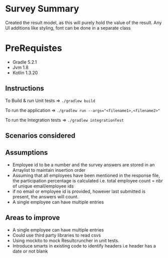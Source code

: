 Survey Summary
===============

Created the result model, as this will purely hold the value of the result.
Any UI additions like styling, font can be done in a separate class


# PreRequistes
- Gradle 5.2.1
- Jvm 1.8
- Kotlin 1.3.20

## Instructions
To Build & run Unit tests  => `./gradlew build`

To run the application => `./gradlew run --args="<filename1>,<filename2>"`

To run the Integration tests  => `./gradlew integrationTest`

## Scenarios considered



## Assumptions
- Employee id to be a number and
 the survey answers are stored in an Arraylist to maintain insertion order
- Assuming that all employees have been mentioned in the response file,
the participation percentage is calculated
 i.e. total employee count = nbr of unique email/employee ids
 - if no email or employee id is provided, however last submitted is present,
 the answers will count.
 - A single employee can have multiple entries
  
## Areas to improve
 - A single employee can have multiple entries
 - Could use third party libraries to read csvs
 - Using mockito to mock Resultcruncher in unit tests.
 - Introduce smarts in existing code to identify headers i.e header has a date or not blank
